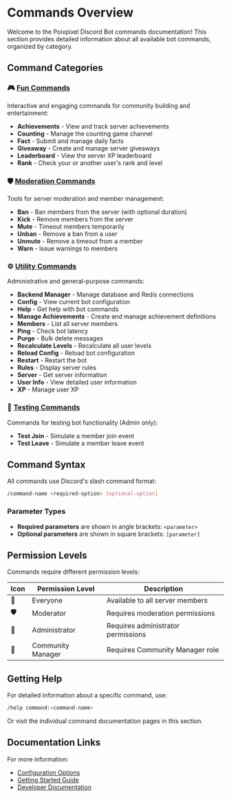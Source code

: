 # Commands Overview

Welcome to the Poixpixel Discord Bot commands documentation! This section provides detailed information about all available bot commands, organized by category.

## Command Categories

### 🎮 [Fun Commands](fun/README.md)

Interactive and engaging commands for community building and entertainment:

- **Achievements** - View and track server achievements
- **Counting** - Manage the counting game channel
- **Fact** - Submit and manage daily facts
- **Giveaway** - Create and manage server giveaways
- **Leaderboard** - View the server XP leaderboard
- **Rank** - Check your or another user's rank and level

### 🛡️ [Moderation Commands](moderation/README.md)

Tools for server moderation and member management:

- **Ban** - Ban members from the server (with optional duration)
- **Kick** - Remove members from the server
- **Mute** - Timeout members temporarily
- **Unban** - Remove a ban from a user
- **Unmute** - Remove a timeout from a member
- **Warn** - Issue warnings to members

### ⚙️ [Utility Commands](utility/README.md)

Administrative and general-purpose commands:

- **Backend Manager** - Manage database and Redis connections
- **Config** - View current bot configuration
- **Help** - Get help with bot commands
- **Manage Achievements** - Create and manage achievement definitions
- **Members** - List all server members
- **Ping** - Check bot latency
- **Purge** - Bulk delete messages
- **Recalculate Levels** - Recalculate all user levels
- **Reload Config** - Reload bot configuration
- **Restart** - Restart the bot
- **Rules** - Display server rules
- **Server** - Get server information
- **User Info** - View detailed user information
- **XP** - Manage user XP

### 🧪 [Testing Commands](testing/README.md)

Commands for testing bot functionality (Admin only):

- **Test Join** - Simulate a member join event
- **Test Leave** - Simulate a member leave event

## Command Syntax

All commands use Discord's slash command format:

```bash
/command-name <required-option> [optional-option]
```

### Parameter Types

- **Required parameters** are shown in angle brackets: `<parameter>`
- **Optional parameters** are shown in square brackets: `[parameter]`

## Permission Levels

Commands require different permission levels:

| Icon | Permission Level  | Description                        |
| ---- | ----------------- | ---------------------------------- |
| 👤   | Everyone          | Available to all server members    |
| 🛡️   | Moderator         | Requires moderation permissions    |
| 👑   | Administrator     | Requires administrator permissions |
| 🔧   | Community Manager | Requires Community Manager role    |

## Getting Help

For detailed information about a specific command, use:

```bash
/help command:<command-name>
```

Or visit the individual command documentation pages in this section.

## Documentation Links

For more information:

- [Configuration Options](../basics/configuration-options.md)
- [Getting Started Guide](../getting-started/quickstart/README.md)
- [Developer Documentation](../developers/introduction.md)
